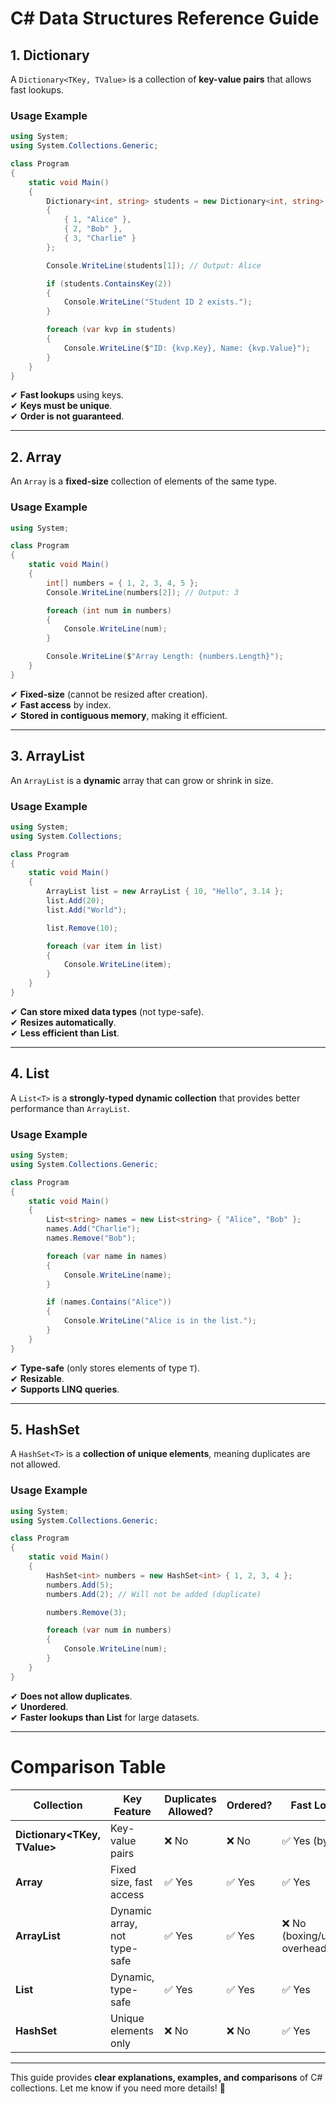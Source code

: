 # C# Data Structures Reference Guide

## **1. Dictionary**
A `Dictionary<TKey, TValue>` is a collection of **key-value pairs** that allows fast lookups.

### **Usage Example**
```csharp
using System;
using System.Collections.Generic;

class Program
{
    static void Main()
    {
        Dictionary<int, string> students = new Dictionary<int, string>
        {
            { 1, "Alice" },
            { 2, "Bob" },
            { 3, "Charlie" }
        };

        Console.WriteLine(students[1]); // Output: Alice

        if (students.ContainsKey(2))
        {
            Console.WriteLine("Student ID 2 exists.");
        }

        foreach (var kvp in students)
        {
            Console.WriteLine($"ID: {kvp.Key}, Name: {kvp.Value}");
        }
    }
}
```
✔ **Fast lookups** using keys.  
✔ **Keys must be unique**.  
✔ **Order is not guaranteed**.  

---

## **2. Array**
An `Array` is a **fixed-size** collection of elements of the same type.

### **Usage Example**
```csharp
using System;

class Program
{
    static void Main()
    {
        int[] numbers = { 1, 2, 3, 4, 5 };
        Console.WriteLine(numbers[2]); // Output: 3

        foreach (int num in numbers)
        {
            Console.WriteLine(num);
        }

        Console.WriteLine($"Array Length: {numbers.Length}");
    }
}
```
✔ **Fixed-size** (cannot be resized after creation).  
✔ **Fast access** by index.  
✔ **Stored in contiguous memory**, making it efficient.  

---

## **3. ArrayList**
An `ArrayList` is a **dynamic** array that can grow or shrink in size.

### **Usage Example**
```csharp
using System;
using System.Collections;

class Program
{
    static void Main()
    {
        ArrayList list = new ArrayList { 10, "Hello", 3.14 };
        list.Add(20);
        list.Add("World");

        list.Remove(10);

        foreach (var item in list)
        {
            Console.WriteLine(item);
        }
    }
}
```
✔ **Can store mixed data types** (not type-safe).  
✔ **Resizes automatically**.  
✔ **Less efficient than List<T>**.  

---

## **4. List<T>**
A `List<T>` is a **strongly-typed dynamic collection** that provides better performance than `ArrayList`.

### **Usage Example**
```csharp
using System;
using System.Collections.Generic;

class Program
{
    static void Main()
    {
        List<string> names = new List<string> { "Alice", "Bob" };
        names.Add("Charlie");
        names.Remove("Bob");

        foreach (var name in names)
        {
            Console.WriteLine(name);
        }

        if (names.Contains("Alice"))
        {
            Console.WriteLine("Alice is in the list.");
        }
    }
}
```
✔ **Type-safe** (only stores elements of type `T`).  
✔ **Resizable**.  
✔ **Supports LINQ queries**.  

---

## **5. HashSet<T>**
A `HashSet<T>` is a **collection of unique elements**, meaning duplicates are not allowed.

### **Usage Example**
```csharp
using System;
using System.Collections.Generic;

class Program
{
    static void Main()
    {
        HashSet<int> numbers = new HashSet<int> { 1, 2, 3, 4 };
        numbers.Add(5);
        numbers.Add(2); // Will not be added (duplicate)

        numbers.Remove(3);

        foreach (var num in numbers)
        {
            Console.WriteLine(num);
        }
    }
}
```
✔ **Does not allow duplicates**.  
✔ **Unordered**.  
✔ **Faster lookups than List<T>** for large datasets.  

---

# **Comparison Table**
| Collection | Key Feature | Duplicates Allowed? | Ordered? | Fast Lookup? |
|------------|------------|------------------|---------|-------------|
| **Dictionary<TKey, TValue>** | Key-value pairs | ❌ No | ❌ No | ✅ Yes (by key) |
| **Array** | Fixed size, fast access | ✅ Yes | ✅ Yes | ✅ Yes |
| **ArrayList** | Dynamic array, not type-safe | ✅ Yes | ✅ Yes | ❌ No (boxing/unboxing overhead) |
| **List<T>** | Dynamic, type-safe | ✅ Yes | ✅ Yes | ✅ Yes |
| **HashSet<T>** | Unique elements only | ❌ No | ❌ No | ✅ Yes |

---

This guide provides **clear explanations, examples, and comparisons** of C# collections. Let me know if you need more details! 🚀
